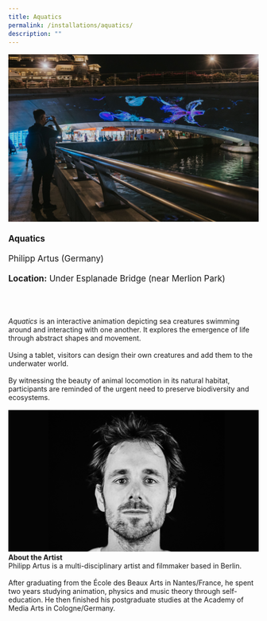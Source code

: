 ```yaml
---
title: Aquatics
permalink: /installations/aquatics/
description: ""
---
```

<p style="font-size:17px; line-height:40px">
<img src="/images/Installations/RL%20Images/01062023_pico_colossal_upload_clean_135-min.jpg">
<b>Aquatics</b><br>
Philipp Artus (Germany)<br>
<b>Location:</b> Under Esplanade Bridge (near Merlion Park)<br><br>

<i>Aquatics</i> is an interactive animation depicting sea creatures swimming around and interacting with one another. It explores the emergence of life through abstract shapes and movement.&nbsp;
<br><br>
Using a tablet, visitors can design their own creatures and add them to the underwater world.&nbsp;&nbsp;
<br><br>
By witnessing the beauty of animal locomotion in its natural habitat, participants are reminded of the urgent need to preserve biodiversity and ecosystems.
<br><br>
<img src="/images/Installations/2nd%20release/philipp_artus_profile_landsscape_ilsg23.jpg">
<b>About the Artist</b><br>
Philipp Artus is a multi-disciplinary artist and filmmaker based in Berlin. &nbsp;
<br><br>
After graduating from the École des Beaux Arts in Nantes/France, he spent two years studying animation, physics and music theory through self-education. He then finished his postgraduate studies at the Academy of Media Arts in Cologne/Germany.</p>